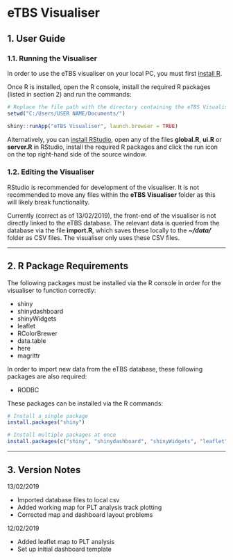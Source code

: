 # eTBS Visualiser

## 1. User Guide

### 1.1. Running the Visualiser

In order to use the eTBS visualiser on your local PC, you must first [install R](https://cloud.r-project.org/).

Once R is installed, open the R console, install the required R packages (listed in section 2) and run the commands:

```r
# Replace the file path with the directory containing the eTBS Visualiser folder
setwd("C:/Users/USER NAME/Documents/")

shiny::runApp("eTBS Visualiser", launch.browser = TRUE)
```

Alternatively, you can [install RStudio](https://www.rstudio.com/products/rstudio/download/#download), open any of the files **global.R**, **ui.R** or **server.R** in RStudio, install the required R packages and click the run icon on the top right-hand side of the source window.

### 1.2. Editing the Visualiser

RStudio is recommended for development of the visualiser. It is not recommended to move any files within the **eTBS Visualiser** folder as this will likely break functionality.

Currently (correct as of 13/02/2019), the front-end of the visualiser is not directly linked to the eTBS database. The relevant data is queried from the database via the file **import.R**, which saves these locally to the **_~/data/_** folder as CSV files. The visualiser only uses these CSV files.

---

## 2. R Package Requirements

The following packages must be installed via the R console in order for the visualiser to function correctly:

* shiny
* shinydashboard
* shinyWidgets
* leaflet
* RColorBrewer
* data.table
* here
* magrittr

In order to import new data from the eTBS database, these following packages are also required:

* RODBC

These packages can be installed via the R commands:

```r
# Install a single package
install.packages("shiny")

# Install multiple packages at once
install.packages(c("shiny", "shinydashboard", "shinyWidgets", "leaflet", "RColorBrewer", "data.table", "here", "magrittr", "RODBC"))
```

---

## 3. Version Notes

13/02/2019

* Imported database files to local csv
* Added working map for PLT analysis track plotting
* Corrected map and dashboard layout problems

12/02/2019

* Added leaflet map to PLT analysis
* Set up initial dashboard template